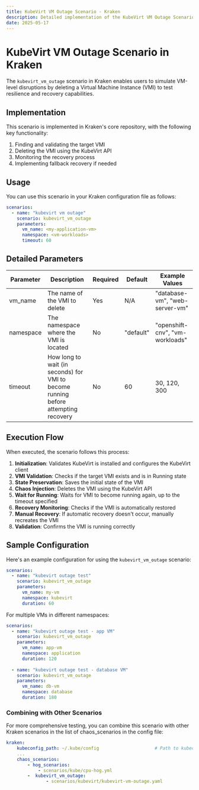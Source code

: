 ```yaml
---
title: KubeVirt VM Outage Scenario - Kraken
description: Detailed implementation of the KubeVirt VM Outage Scenario in Kraken
date: 2025-05-17
---
```


# KubeVirt VM Outage Scenario in Kraken

The `kubevirt_vm_outage` scenario in Kraken enables users to simulate VM-level disruptions by deleting a Virtual Machine Instance (VMI) to test resilience and recovery capabilities.

## Implementation

This scenario is implemented in Kraken's core repository, with the following key functionality:

1. Finding and validating the target VMI
2. Deleting the VMI using the KubeVirt API
3. Monitoring the recovery process
4. Implementing fallback recovery if needed

## Usage

You can use this scenario in your Kraken configuration file as follows:

```yaml
scenarios:
  - name: "kubevirt vm outage"
    scenario: kubevirt_vm_outage
    parameters:
      vm_name: <my-application-vm>
      namespace: <vm-workloads>
      timeout: 60
```

## Detailed Parameters

| Parameter | Description | Required | Default | Example Values |
|-----------|-------------|----------|---------|----------------|
| vm_name | The name of the VMI to delete | Yes | N/A | "database-vm", "web-server-vm" |
| namespace | The namespace where the VMI is located | No | "default" | "openshift-cnv", "vm-workloads" |
| timeout | How long to wait (in seconds) for VMI to become running before attempting recovery | No | 60 | 30, 120, 300 |

## Execution Flow

When executed, the scenario follows this process:

1. **Initialization**: Validates KubeVirt is installed and configures the KubeVirt client
2. **VMI Validation**: Checks if the target VMI exists and is in Running state
3. **State Preservation**: Saves the initial state of the VMI
4. **Chaos Injection**: Deletes the VMI using the KubeVirt API
5. **Wait for Running**: Waits for VMI to become running again, up to the timeout specified
6. **Recovery Monitoring**: Checks if the VMI is automatically restored
7. **Manual Recovery**: If automatic recovery doesn't occur, manually recreates the VMI
8. **Validation**: Confirms the VMI is running correctly


## Sample Configuration

Here's an example configuration for using the `kubevirt_vm_outage` scenario:

```yaml
scenarios:
  - name: "kubevirt outage test"
    scenario: kubevirt_vm_outage
    parameters:
      vm_name: my-vm
      namespace: kubevirt
      duration: 60
```

For multiple VMs in different namespaces:

```yaml
scenarios:
  - name: "kubevirt outage test - app VM"
    scenario: kubevirt_vm_outage
    parameters:
      vm_name: app-vm
      namespace: application
      duration: 120
  
  - name: "kubevirt outage test - database VM"
    scenario: kubevirt_vm_outage
    parameters:
      vm_name: db-vm
      namespace: database
      duration: 180
```

### Combining with Other Scenarios

For more comprehensive testing, you can combine this scenario with other Kraken scenarios in the list of chaos_scenarios in the config file:

```yaml
kraken:
    kubeconfig_path: ~/.kube/config                     # Path to kubeconfig
    ...
    chaos_scenarios:
        - hog_scenarios:
            - scenarios/kube/cpu-hog.yml
        -  kubevirt_vm_outage:
               - scenarios/kubevirt/kubevirt-vm-outage.yaml
```
